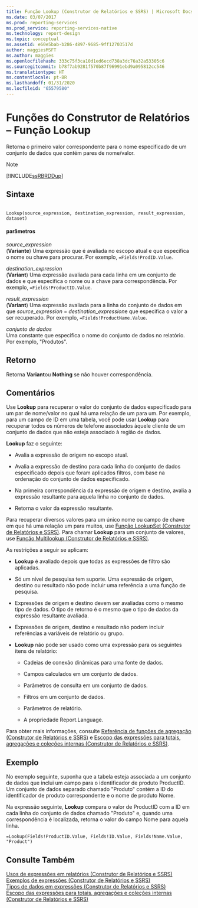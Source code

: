 ```yaml
---
title: Função Lookup (Construtor de Relatórios e SSRS) | Microsoft Docs
ms.date: 03/07/2017
ms.prod: reporting-services
ms.prod_service: reporting-services-native
ms.technology: report-design
ms.topic: conceptual
ms.assetid: e60e5bab-b286-4897-9685-9ff12703517d
author: maggiesMSFT
ms.author: maggies
ms.openlocfilehash: 333c75f3ca10d1ed6ecd738a3dc76a32a53305c6
ms.sourcegitcommit: b78f7ab9281f570b87f96991ebd9a095812cc546
ms.translationtype: HT
ms.contentlocale: pt-BR
ms.lasthandoff: 01/31/2020
ms.locfileid: "65579580"
---
```

# <a name="report-builder-functions---lookup-function"></a>Funções do Construtor de Relatórios – Função Lookup
  Retorna o primeiro valor correspondente para o nome especificado de um conjunto de dados que contém pares de nome/valor.  
  
> [!NOTE]  
>  [!INCLUDE[ssRBRDDup](../../includes/ssrbrddup-md.md)]  
  
## <a name="syntax"></a>Sintaxe  
  
```  
  
Lookup(source_expression, destination_expression, result_expression, dataset)  
```  
  
#### <a name="parameters"></a>parâmetros  
 *source_expression*  
 (**Variante**) Uma expressão que é avaliada no escopo atual e que especifica o nome ou chave para procurar. Por exemplo, `=Fields!ProdID.Value`.  
  
 *destination_expression*  
 (**Variant**) Uma expressão avaliada para cada linha em um conjunto de dados e que especifica o nome ou a chave para correspondência. Por exemplo, `=Fields!ProductID.Value`.  
  
 *result_expression*  
 (**Variant**) Uma expressão avaliada para a linha do conjunto de dados em que *source_expression* = *destination_expression*e que especifica o valor a ser recuperado. Por exemplo, `=Fields!ProductName.Value`.  
  
 *conjunto de dados*  
 Uma constante que especifica o nome do conjunto de dados no relatório. Por exemplo, "Produtos".  
  
## <a name="return"></a>Retorno  
 Retorna **Variant**ou **Nothing** se não houver correspondência.  
  
## <a name="remarks"></a>Comentários  
 Use **Lookup** para recuperar o valor do conjunto de dados especificado para um par de nome/valor no qual há uma relação de um para um. Por exemplo, para um campo de ID em uma tabela, você pode usar **Lookup** para recuperar todos os números de telefone associados àquele cliente de um conjunto de dados que não esteja associado à região de dados.  
  
 **Lookup** faz o seguinte:  
  
-   Avalia a expressão de origem no escopo atual.  
  
-   Avalia a expressão de destino para cada linha do conjunto de dados especificado depois que foram aplicados filtros, com base na ordenação do conjunto de dados especificado.  
  
-   Na primeira correspondência da expressão de origem e destino, avalia a expressão resultante para aquela linha no conjunto de dados.  
  
-   Retorna o valor da expressão resultante.  
  
 Para recuperar diversos valores para um único nome ou campo de chave em que há uma relação um para muitos, use [Função LookupSet &#40;Construtor de Relatórios e SSRS&#41;](../../reporting-services/report-design/report-builder-functions-lookupset-function.md). Para chamar **Lookup** para um conjunto de valores, use [Função Multilookup &#40;Construtor de Relatórios e SSRS&#41;](../../reporting-services/report-design/report-builder-functions-multilookup-function.md).  
  
 As restrições a seguir se aplicam:  
  
-   **Lookup** é avaliado depois que todas as expressões de filtro são aplicadas.  
  
-   Só um nível de pesquisa tem suporte. Uma expressão de origem, destino ou resultado não pode incluir uma referência a uma função de pesquisa.  
  
-   Expressões de origem e destino devem ser avaliadas como o mesmo tipo de dados. O tipo de retorno é o mesmo que o tipo de dados da expressão resultante avaliada.  
  
-   Expressões de origem, destino e resultado não podem incluir referências a variáveis de relatório ou grupo.  
  
-   **Lookup** não pode ser usado como uma expressão para os seguintes itens de relatório:  
  
    -   Cadeias de conexão dinâmicas para uma fonte de dados.  
  
    -   Campos calculados em um conjunto de dados.  
  
    -   Parâmetros de consulta em um conjunto de dados.  
  
    -   Filtros em um conjunto de dados.  
  
    -   Parâmetros de relatório.  
  
    -   A propriedade Report.Language.  
  
 Para obter mais informações, consulte [Referência de funções de agregação &#40;Construtor de Relatórios e SSRS&#41;](../../reporting-services/report-design/report-builder-functions-aggregate-functions-reference.md) e [Escopo das expressões para totais, agregações e coleções internas &#40;Construtor de Relatórios e SSRS&#41;](../../reporting-services/report-design/expression-scope-for-totals-aggregates-and-built-in-collections.md).  
  
## <a name="example"></a>Exemplo  
 No exemplo seguinte, suponha que a tabela esteja associada a um conjunto de dados que inclui um campo para o identificador de produto ProductID. Um conjunto de dados separado chamado "Produto" contém a ID do identificador de produto correspondente e o nome de produto Nome.  
  
 Na expressão seguinte, **Lookup** compara o valor de ProductID com a ID em cada linha do conjunto de dados chamado "Produto" e, quando uma correspondência é localizada, retorna o valor do campo Nome para aquela linha.  
  
```  
=Lookup(Fields!ProductID.Value, Fields!ID.Value, Fields!Name.Value, "Product")  
```  
  
## <a name="see-also"></a>Consulte Também  
 [Usos de expressões em relatórios &#40;Construtor de Relatórios e SSRS&#41;](../../reporting-services/report-design/expression-uses-in-reports-report-builder-and-ssrs.md)   
 [Exemplos de expressões &#40;Construtor de Relatórios e SSRS&#41;](../../reporting-services/report-design/expression-examples-report-builder-and-ssrs.md)   
 [Tipos de dados em expressões &#40;Construtor de Relatórios e SSRS&#41;](../../reporting-services/report-design/data-types-in-expressions-report-builder-and-ssrs.md)   
 [Escopo das expressões para totais, agregações e coleções internas &#40;Construtor de Relatórios e SSRS&#41;](../../reporting-services/report-design/expression-scope-for-totals-aggregates-and-built-in-collections.md)  
  
  
